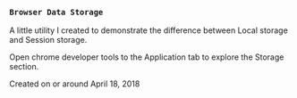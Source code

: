 ### `Browser Data Storage`

A little utility I created to demonstrate the difference between Local storage and Session storage.

Open chrome developer tools to the Application tab to explore the Storage section.

Created on or around April 18, 2018